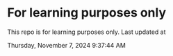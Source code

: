 # For learning purposes only
This repo is for learning purposes only.
Last updated at

Thursday, November 7, 2024 9:37:44 AM

